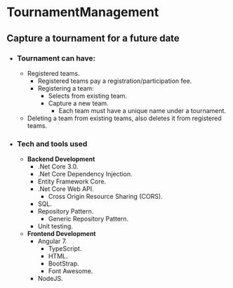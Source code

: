 # TournamentManagement

## **Capture a tournament for a future date**

- ### **Tournament can have:**

  - Registered teams.
    - Registered teams pay a registration/participation fee.
    - Registering a team:
      - Selects from existing team.
      - Capture a new team.
        - Each team must have a unique name under a tournament.
  - Deleting a team from existing teams, also deletes it from registered teams.

- ### **Tech and tools used**
  - **Backend Development**
    - .Net Core 3.0.
    - .Net Core Dependency Injection.
    - Entity Framework Core.
    - .Net Core Web API.
      - Cross Origin Resource Sharing (CORS).
    - SQL.
    - Repository Pattern.
      - Generic Repository Pattern.
    - Unit testing.
  - **Frontend Development**
    - Angular 7.
      - TypeScript.
      - HTML.
      - BootStrap.
      - Font Awesome.
    - NodeJS.

